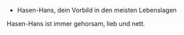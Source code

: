 * Hasen-Hans, dein Vorbild in den meisten Lebenslagen

Hasen-Hans ist immer gehorsam, lieb und nett.

